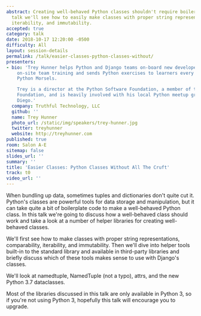 ```yaml
---
abstract: Creating well-behaved Python classes shouldn't require boilerplate. In this
  talk we'll see how to easily make classes with proper string representations, comparability,
  iterability, and immutability.
accepted: true
category: talk
date: 2018-10-17 12:20:00 -0500
difficulty: All
layout: session-details
permalink: /talk/easier-classes-python-classes-without/
presenters:
- bio: 'Trey Hunner helps Python and Django teams on-board new developers through
    on-site team training and sends Python exercises to learners every week through
    Python Morsels.

    Trey is a director at the Python Software Foundation, a member of the Django Software
    Foundation, and is heavily involved with his local Python meetup group in San
    Diego.'
  company: Truthful Technology, LLC
  github: ''
  name: Trey Hunner
  photo_url: /static/img/speakers/trey-hunner.jpg
  twitter: treyhunner
  website: http://treyhunner.com
published: true
room: Salon A-E
sitemap: false
slides_url: ''
summary: ''
title: 'Easier Classes: Python Classes Without All The Cruft'
track: t0
video_url: ''
---
```


When bundling up data, sometimes tuples and dictionaries don't quite cut it. Python's classes are powerful tools for data storage and manipulation, but it can take quite a bit of boilerplate code to make a well-behaved Python class. In this talk we're going to discuss how a well-behaved class should work and take a look at a number of helper libraries for creating well-behaved classes.

We'll first see how to make classes with proper string representations, comparability, iterability, and immutability. Then we'll dive into helper tools built-in to the standard library and available in third-party libraries and briefly discuss which of these tools makes sense to use with Django's classes.

We'll look at namedtuple, NamedTuple (not a typo), attrs, and the new Python 3.7 dataclasses.

Most of the libraries discussed in this talk are only available in Python 3, so if you're not using Python 3, hopefully this talk will encourage you to upgrade.